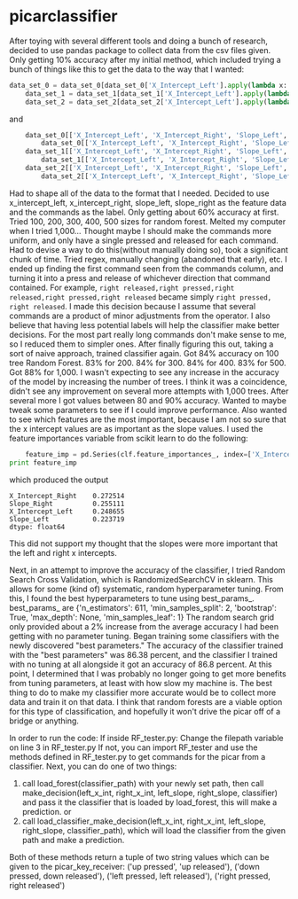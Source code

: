 # picarclassifier

After toying with several different tools and doing a bunch of research, decided to use pandas package to collect data from the csv files given. 
Only getting 10% accuracy after my initial method, which included trying a bunch of things like this to get the data to the way that I wanted:
```python
data_set_0 = data_set_0[data_set_0['X_Intercept_Left'].apply(lambda x: pd.to_numeric(x))]
    data_set_1 = data_set_1[data_set_1['X_Intercept_Left'].apply(lambda x: pd.to_numeric(x))]
    data_set_2 = data_set_2[data_set_2['X_Intercept_Left'].apply(lambda x: not isinstance(x, (str)))]
```
and
```python
    data_set_0[['X_Intercept_Left', 'X_Intercept_Right', 'Slope_Left', 'Slope_Right']] = \
        data_set_0[['X_Intercept_Left', 'X_Intercept_Right', 'Slope_Left', 'Slope_Right']].apply(pd.to_numeric)
    data_set_1[['X_Intercept_Left', 'X_Intercept_Right', 'Slope_Left', 'Slope_Right']] = \
        data_set_1[['X_Intercept_Left', 'X_Intercept_Right', 'Slope_Left', 'Slope_Right']].apply(pd.to_numeric)
    data_set_2[['X_Intercept_Left', 'X_Intercept_Right', 'Slope_Left', 'Slope_Right']] = \
        data_set_2[['X_Intercept_Left', 'X_Intercept_Right', 'Slope_Left', 'Slope_Right']].apply(pd.to_numeric)
```
Had to shape all of the data to the format that I needed. Decided to use x_intercept_left, x_intercept_right, slope_left, slope_right as the feature data and the commands as the label. Only getting about 60% accuracy at first. Tried 100, 200, 300, 400, 500 sizes for random forest. Melted my computer when I tried 1,000... Thought maybe I should make the commands more uniform, and only have a single pressed and released for each command. Had to devise a way to do this(without manually doing so), took a significant chunk of time. Tried regex, manually changing (abandoned that early), etc. I ended up finding the first command seen from the commands column, and turning it into a press and release of whichever direction that command contained. For example, 
``` right released,right pressed,right released,right pressed,right released ``` became simply ```right pressed, right released```. I made this decision because I assume that several commands are a product of minor adjustments from the operator. I also believe that having less potential labels will help the classifier make better decisions. For the most part really long commands don't make sense to me, so I reduced them to simpler ones.
After finally figuring this out, taking a sort of naive approach, trained classifier again. Got 84% accuracy on 100 tree Random Forest. 83% for 200. 84% for 300. 84% for 400. 83% for 500. Got 88% for 1,000. I wasn't expecting to see any increase in the accuracy of the model by increasing the number of trees. I think it was a coincidence, didn't see any improvement on several more attempts with 1,000 trees. After several more I got values between 80 and 90% accuracy.
Wanted to maybe tweak some parameters to see if I could improve performance. Also wanted to see which features are the most important, because I am not so sure that the x intercept values are as important as the slope values.
I used the feature importances variable from scikit learn to do the following:
```python
    feature_imp = pd.Series(clf.feature_importances_, index=['X_Intercept_Left', 'X_Intercept_Right', 'Slope_Left', 'Slope_Right']).sort_values(ascending=False)
print feature_imp
```
which produced the output
```
X_Intercept_Right    0.272514
Slope_Right          0.255111
X_Intercept_Left     0.248655
Slope_Left           0.223719
dtype: float64
``` 
This did not support my thought that the slopes were more important that the left and right x intercepts.

Next, in an attempt to improve the accuracy of the classifier, I tried Random Search Cross Validation, which is RandomizedSearchCV in sklearn. This allows for some (kind of) systematic, random hyperparameter tuning. From this, I found the best hyperparameters to tune using best_params_. 
best_params_ are {'n_estimators': 611, 'min_samples_split': 2, 'bootstrap': True, 'max_depth': None, 'min_samples_leaf': 1}
The random search grid only provided about a 2% increase from the average accuracy I had been getting with no parameter tuning. Began training some classifiers with the newly discovered "best parameters." The accuracy of the classifier trained with the "best parameters" was 86.38 percent, and the classifier I trained with no tuning at all alongside it got an accuracy of 86.8 percent. At this point, I determined that I was probably no longer going to get more benefits from tuning parameters, at least with how slow my machine is. The best thing to do to make my classifier more accurate would be to collect more data and train it on that data. I think that random forests are a viable option for this type of classification, and hopefully it won't drive the picar off of a bridge or anything.

In order to run the code: 
If inside RF_tester.py:
Change the filepath variable on line 3 in RF_tester.py
If not, you can import RF_tester and use the methods defined in RF_tester.py to get commands for the picar from a classifier.
Next, you can do one of two things: 
1. call load_forest(classifier_path) with your newly set path, then call make_decision(left_x_int, right_x_int, left_slope, right_slope, classifier) and pass it the classifier that is loaded by load_forest, this will make a prediction.
or
2. call load_classifier_make_decision(left_x_int, right_x_int, left_slope, right_slope, classifier_path), which will load the classifier from the given path and make a prediction.

Both of these methods return a tuple of two string values which can be given to the picar_key_receiver:
('up pressed', 'up released'),  ('down pressed, down released'), ('left pressed, left released'), ('right pressed, right released')

